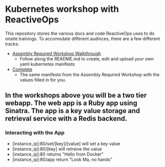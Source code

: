 # Kubernetes workshop with ReactiveOps

This repository stores the various docs and code ReactiveOps uses to do onsite trainings. To accomodate different audinces, there are a few different tracks:

* [Assembly Required Workshop Walkthrough](assembly_required/README.md)
  * Follow along the README.md to create, edit and upload your own yaml kubernetes manifests
* [Complete](complete)
  * The same manifests from the Assembly Required Workshop with the values filled in for you. 

## In the workshops above you will be a two tier webapp. The web app is a Ruby app using Sinatra. The app is a key value storage and retrieval service with a Redis backend.

### Interacting with the App
* [instance_ip]:80/set/[key]/[value] will set a key value
* [instance_ip]:80/[key] will retreive the value
* [instance_ip]:80 returns "Hello from Docker"
* [instance_ip]:80/app return "Look Ma, no hands"
